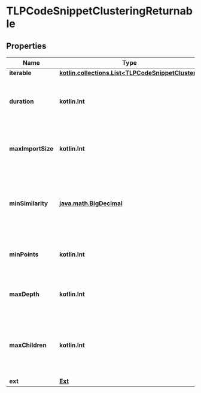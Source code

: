 
# TLPCodeSnippetClusteringReturnable

## Properties
Name | Type | Description | Notes
------------ | ------------- | ------------- | -------------
**iterable** | [**kotlin.collections.List&lt;TLPCodeSnippetCluster&gt;**](TLPCodeSnippetCluster.md) |  | 
**duration** | **kotlin.Int** | this is the time (in milliseconds) it takes to process the cluster. | 
**maxImportSize** | **kotlin.Int** | The max number of snippets returned.(input Param) | 
**minSimilarity** | [**java.math.BigDecimal**](java.math.BigDecimal.md) | The minimum similarity between snippets for them to be in the same cluster. | 
**minPoints** | **kotlin.Int** | The minimum number of other points in a cluster. | 
**maxDepth** | **kotlin.Int** | The maximum parse depth for tree sitter. | 
**maxChildren** | **kotlin.Int** | The maximum parse breadth for expanding a node&#39;s children - tree sitter | 
**ext** | [**Ext**](Ext.md) |  |  [optional]



